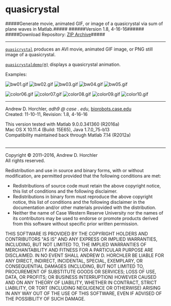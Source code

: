 quasicrystal
========
#####Generate movie, animated GIF, or image of a quasicrystal via sum of plane waves in Matlab.#####
######Version 1.8, 4-16-16######
#####Download Repository: [ZIP Archive](https://github.com/horchler/quasicrystal/archive/master.zip)#####

--------

[```quasicrystal```](https://github.com/horchler/quasicrystal/blob/master/quasicrystal.m) produces an AVI movie, animated GIF image, or PNG still image of a quasicrystal.  
    
[```quasicrystaldemo(H)```](https://github.com/horchler/quasicrystal/blob/master/quasicrystaldemo.m) displays a quasicrystal animation.    
  
Examples:  

![bw01.gif](https://github.com/horchler/quasicrystal/blob/master/examples/bw01.gif)
![bw02.gif](https://github.com/horchler/quasicrystal/blob/master/examples/bw02.gif)
![bw03.gif](https://github.com/horchler/quasicrystal/blob/master/examples/bw03.gif)
![bw04.gif](https://github.com/horchler/quasicrystal/blob/master/examples/bw04.gif)
![bw05.gif](https://github.com/horchler/quasicrystal/blob/master/examples/bw05.gif)
  
![color06.gif](https://github.com/horchler/quasicrystal/blob/master/examples/color06.gif)
![color07.gif](https://github.com/horchler/quasicrystal/blob/master/examples/color07.gif)
![color08.gif](https://github.com/horchler/quasicrystal/blob/master/examples/color08.gif)
![color09.gif](https://github.com/horchler/quasicrystal/blob/master/examples/color09.gif)
![color10.gif](https://github.com/horchler/quasicrystal/blob/master/examples/color10.gif)
&nbsp;  

--------

Andrew D. Horchler, *adh9 @ case . edu*, [biorobots.case.edu](http://biorobots.case.edu/)  
Created: 11-10-11, Revision: 1.8, 4-16-16  

This version tested with Matlab 9.0.0.341360 (R2016a)  
Mac OS X 10.11.4 (Build: 15E65), Java 1.7.0_75-b13  
Compatibility maintained back through Matlab 7.14 (R2012a)  
&nbsp;  

--------

Copyright &copy; 2011&ndash;2016, Andrew D. Horchler  
All rights reserved.  

Redistribution and use in source and binary forms, with or without modification, are permitted provided that the following conditions are met:
 * Redistributions of source code must retain the above copyright notice, this list of conditions and the following disclaimer.
 * Redistributions in binary form must reproduce the above copyright notice, this list of conditions and the following disclaimer in the documentation and/or other materials provided with the distribution.
 * Neither the name of Case Western Reserve University nor the names of its contributors may be used to endorse or promote products derived from this software without specific prior written permission.

THIS SOFTWARE IS PROVIDED BY THE COPYRIGHT HOLDERS AND CONTRIBUTORS "AS IS" AND ANY EXPRESS OR IMPLIED WARRANTIES, INCLUDING, BUT NOT LIMITED TO, THE IMPLIED WARRANTIES OF MERCHANTABILITY AND FITNESS FOR A PARTICULAR PURPOSE ARE DISCLAIMED. IN NO EVENT SHALL ANDREW D. HORCHLER BE LIABLE FOR ANY DIRECT, INDIRECT, INCIDENTAL, SPECIAL, EXEMPLARY, OR CONSEQUENTIAL DAMAGES (INCLUDING, BUT NOT LIMITED TO, PROCUREMENT OF SUBSTITUTE GOODS OR SERVICES; LOSS OF USE, DATA, OR PROFITS; OR BUSINESS INTERRUPTION) HOWEVER CAUSED AND ON ANY THEORY OF LIABILITY, WHETHER IN CONTRACT, STRICT LIABILITY, OR TORT (INCLUDING NEGLIGENCE OR OTHERWISE) ARISING IN ANY WAY OUT OF THE USE OF THIS SOFTWARE, EVEN IF ADVISED OF THE POSSIBILITY OF SUCH DAMAGE.
